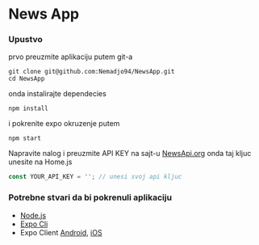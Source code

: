 # News App
### Upustvo


prvo preuzmite aplikaciju putem git-a

```
git clone git@github.com:Nemadjo94/NewsApp.git
cd NewsApp
```

onda instalirajte dependecies

```
npm install
```

i pokrenite expo okruzenje putem

```
npm start
```

Napravite nalog i preuzmite API KEY na sajt-u [NewsApi.org](https://newsapi.org/)
onda taj kljuc unesite na Home.js 

```javascript
const YOUR_API_KEY = ''; // unesi svoj api kljuc
```

### Potrebne stvari da bi pokrenuli aplikaciju

- [Node.js](https://nodejs.org/en/download/)
- [Expo Cli](https://docs.expo.io/versions/latest/introduction/installation/)
- Expo Client [Android](https://play.google.com/store/apps/details?id=host.exp.exponent&hl=sr), [iOS](https://itunes.apple.com/us/app/expo-client/id982107779?mt=8)
